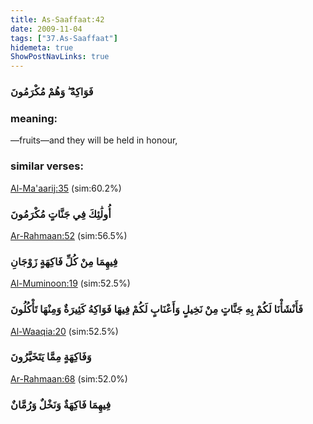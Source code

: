```yaml
---
title: As-Saaffaat:42
date: 2009-11-04
tags: ["37.As-Saaffaat"]
hidemeta: true 
ShowPostNavLinks: true 
---
```

### فَوَاكِهُ ۖ وَهُمْ مُكْرَمُونَ
### meaning: 
—fruits—and they will be held in honour,
### similar verses: 

[Al-Ma'aarij:35](/70/35) (sim:60.2%)

### أُولَٰئِكَ فِي جَنَّاتٍ مُكْرَمُونَ

[Ar-Rahmaan:52](/55/52) (sim:56.5%)

### فِيهِمَا مِنْ كُلِّ فَاكِهَةٍ زَوْجَانِ

[Al-Muminoon:19](/23/19) (sim:52.5%)

### فَأَنْشَأْنَا لَكُمْ بِهِ جَنَّاتٍ مِنْ نَخِيلٍ وَأَعْنَابٍ لَكُمْ فِيهَا فَوَاكِهُ كَثِيرَةٌ وَمِنْهَا تَأْكُلُونَ

[Al-Waaqia:20](/56/20) (sim:52.5%)

### وَفَاكِهَةٍ مِمَّا يَتَخَيَّرُونَ

[Ar-Rahmaan:68](/55/68) (sim:52.0%)

### فِيهِمَا فَاكِهَةٌ وَنَخْلٌ وَرُمَّانٌ
